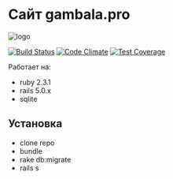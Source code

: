# Сайт gambala.pro

![logo](https://github.com/gambala/gambala/raw/master/app/assets/images/logo.png)

[![Build Status](https://semaphoreci.com/api/v1/gambala/gambala/branches/master/shields_badge.svg)](https://semaphoreci.com/gambala/gambala)
[![Code Climate](https://codeclimate.com/github/gambala/gambala/badges/gpa.svg)](https://codeclimate.com/github/gambala/gambala)
[![Test Coverage](https://codeclimate.com/github/gambala/gambala/badges/coverage.svg)](https://codeclimate.com/github/gambala/gambala/coverage)

Работает на:
* ruby 2.3.1
* rails 5.0.x
* sqlite

## Установка

* clone repo
* bundle
* rake db:migrate
* rails s

